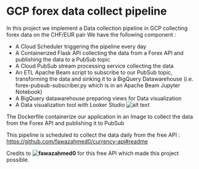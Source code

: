 # GCP forex data collect pipeline
In this project we implement a Data collection pipeline in GCP collecting forex data on the CHF/EUR pair
We have the following component :
- A Cloud Scheduler triggering the pipeline every day
- A Containerized Flask API collecting the data from a Forex API and publishing the data to a PubSub topic
- A Cloud PubSub stream processing service collecting the data
- An ETL Apache Beam script to subscribe to our PubSub topic, transforming the data and sinking it to a BigQuery Datawarehouse (i.e. forex-pubsub-subscriber.py which is in an Apache Beam Jupyter Notebook)
- A BigQuery datawarehouse preparing views for Data visualization
- A Data visualization tool with Looker Studio
![alt text](https://github.com/rbgt/GCP_forex_data_collect_pipeline/blob/main/gcp_daily_collect_pipeline.png)

The Dockerfile containerize our application in an Image to collect the data from the Forex API and publishing it to PubSub

This pipeline is scheduled to collect the data daily from the free API : https://github.com/fawazahmed0/currency-api#readme

Credits to **![ fawazahmed0 ](https://github.com/fawazahmed0)** for this free API which made this project possible.
